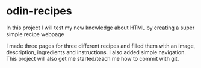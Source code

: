 # odin-recipes
In this project I will test my new knowledge about HTML by creating a super simple recipe webpage

I made three pages for three different recipes and filled them with an image, description, ingredients and instructions. I also added simple navigation.
This project will also get me started/teach me how to commit with git.